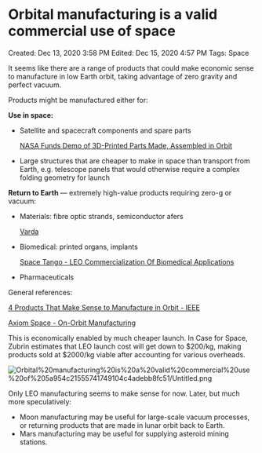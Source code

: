 # Orbital manufacturing is a valid commercial use of space

Created: Dec 13, 2020 3:58 PM
Edited: Dec 15, 2020 4:57 PM
Tags: Space

It seems like there are a range of products that could make economic sense to manufacture in low Earth orbit, taking advantage of zero gravity and perfect vacuum.

Products might be manufactured either for:

**Use in space:**

- Satellite and spacecraft components and spare parts

    [NASA Funds Demo of 3D-Printed Parts Made, Assembled in Orbit](../References%2044e0a6dd2a7a456b83710224626907e7/NASA%20Funds%20Demo%20of%203D-Printed%20Parts%20Made,%20Assemble%2057e986c846954d8ba559dd2a2fa5a226.md)

- Large structures that are cheaper to make in space than transport from Earth, e.g. telescope panels that would otherwise require a complex folding geometry for launch

 

**Return to Earth** — extremely high-value products requiring zero-g or vacuum:

- Materials: fibre optic strands, semiconductor afers

    [Varda](../Companies%201c07a9688a58400e9370fe0a619923c1/Varda%2045e9e728fb384885afb9d2bcf49c30d5.md)

- Biomedical: printed organs, implants

    [Space Tango - LEO Commercialization Of Biomedical Applications](../References%2044e0a6dd2a7a456b83710224626907e7/Space%20Tango%20-%20LEO%20Commercialization%20Of%20Biomedical%20%20f60208e67843496f851eeac4319b4d99.md)

- Pharmaceuticals

General references:

[4 Products That Make Sense to Manufacture in Orbit - IEEE](../References%2044e0a6dd2a7a456b83710224626907e7/4%20Products%20That%20Make%20Sense%20to%20Manufacture%20in%20Orbit%20fc1cfb143c694372af3390ef53df5b15.md)

[Axiom Space - On-Orbit Manufacturing](../References%2044e0a6dd2a7a456b83710224626907e7/Axiom%20Space%20-%20On-Orbit%20Manufacturing%208b6c20ed25d9455da08eb5bf5bf2b343.md)

[](https://twitter.com/dragongod2718/status/1337094982189150210?s=21)

This is economically enabled by much cheaper launch. In Case for Space, Zubrin estimates that LEO launch cost will get down to $200/kg, making products sold at $2000/kg viable after accounting for various overheads.

![Orbital%20manufacturing%20is%20a%20valid%20commercial%20use%20of%205a954c21555741749104c4adebb8fc51/Untitled.png](Orbital%20manufacturing%20is%20a%20valid%20commercial%20use%20of%205a954c21555741749104c4adebb8fc51/Untitled.png)

Only LEO manufacturing seems to make sense for now. Later, but much more speculatively:

- Moon manufacturing may be useful for large-scale vacuum processes, or returning products that are made in lunar orbit back to Earth.
- Mars manufacturing may be useful for supplying asteroid mining stations.